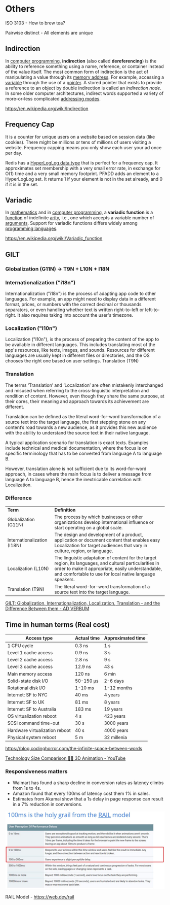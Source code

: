 # Others

ISO 3103 - How to brew tea?

Pairwise distinct - All elements are unique

## Indirection

In [computer programming](https://en.wikipedia.org/wiki/Computer_programming), **indirection** (also called **dereferencing**) is the ability to reference something using a name, reference, or container instead of the value itself. The most common form of indirection is the act of manipulating a value through its [memory address](https://en.wikipedia.org/wiki/Memory_address). For example, accessing a [variable](https://en.wikipedia.org/wiki/Variable_(programming)) through the use of a [pointer](https://en.wikipedia.org/wiki/Pointer_(computer_programming)). A stored pointer that exists to provide a reference to an object by double indirection is called an *indirection node*. In some older computer architectures, indirect words supported a variety of more-or-less complicated [addressing modes](https://en.wikipedia.org/wiki/Addressing_mode).

https://en.wikipedia.org/wiki/Indirection

## Frequency Cap

It is a counter for unique users on a website based on session data (like cookies). There might be millions or tens of millions of users visiting a website. Frequency capping means you only show each user your ad once per day.

Redis has a [HyperLogLog data type](https://redis.io/commands/pfcount) that is perfect for a frequency cap. It approximates set membership with a very small error rate, in exchange for O(1) time and a very small memory footprint. PFADD adds an element to a HyperLogLog set. It returns 1 if your element is not in the set already, and 0 if it is in the set.

## Variadic

In [mathematics](https://en.wikipedia.org/wiki/Mathematics) and in [computer programming](https://en.wikipedia.org/wiki/Computer_programming), a **variadic function** is a [function](https://en.wikipedia.org/wiki/Function_(programming)) of indefinite [arity](https://en.wikipedia.org/wiki/Arity), i.e., one which accepts a variable number of [arguments](https://en.wikipedia.org/wiki/Argument_(computer_science)). Support for variadic functions differs widely among [programming languages](https://en.wikipedia.org/wiki/Programming_language).

https://en.wikipedia.org/wiki/Variadic_function

## GILT

### Globalization (G11N) -> T9N + L10N + I18N

### Internationalization ("i18n")

Internationalization ("i18n") is the process of adapting app code to other languages. For example, an app might need to display data in a different format, prices, or numbers with the correct decimal or thousands separators, or even handling whether text is written right-to-left or left-to-right. It also requires taking into account the user's timezone.

### Localization ("l10n")

Localization ("l10n"), is the process of preparing the content of the app to be available in different languages. This includes translating most of the app's resources, like texts, images, and sounds. Resources for different languages are usually kept in different files or directories, and the OS chooses the right one based on user settings.
Translation (T9N)

### Translation

The terms ‘Translation’ and ‘Localization’ are often mistakenly interchanged and misused when referring to the cross-linguistic interpretation and rendition of content. However, even though they share the same purpose, at their cores, their meaning and approach towards its achievement are different.

Translation can be defined as the literal word-for-word transformation of a source text into the target language, the first stepping stone on any content’s road towards a new audience, as it provides this new audience with the ability to understand the source text in their native language.

A typical application scenario for translation is exact texts. Examples include technical and medical documentation, where the focus is on specific terminology that has to be converted from language A to language B.

However, translation alone is not sufficient due to its word-for-word approach, in cases where the main focus is to deliver a message from language A to language B, hence the inextricable correlation with Localization.

### Difference

|   |   |
|---|---|
|**Term**|**Definition**|
|Globalization (G11N)|The process by which businesses or other organizations develop international influence or start operating on a global scale.|
|Internationalization (I18N)|The design and development of a product, application or document content that enables easy Localization for target audiences that vary in culture, region, or language.|
|Localization (L10N)|The linguistic adaptation of content for the target region, its languages, and cultural particularities in order to make it appropriate, easily understandable, and comfortable to use for local native language speakers.|
|Translation (T9N)|The literal word-for-word transformation of a source text into the target language.|

[GILT: Globalization, Internationalization, Localization, Translation - and the Difference Between them - AD VERBUM](https://www.adverbum.com/en/blog/globalization-internationalization-localization-translation)

## Time in human terms (Real cost)

| **Access type**                | **Actual time** | **Approximated time** |
|--------------------------------|-----------------|-----------------------|
| 1 CPU cycle                    | 0.3 ns          | 1 s                   |
| Level 1 cache access           | 0.9 ns          | 3 s                   |
| Level 2 cache access           | 2.8 ns          | 9 s                   |
| Level 3 cache access           | 12.9 ns         | 43 s                  |
| Main memory access             | 120 ns          | 6 min                 |
| Solid-state disk I/O           | 50-150 μs       | 2-6 days              |
| Rotational disk I/O            | 1-10 ms         | 1-12 months           |
| Internet: SF to NYC            | 40 ms           | 4 years               |
| Internet: SF to UK             | 81 ms           | 8 years               |
| Internet: SF to Australia      | 183 ms          | 19 years              |
| OS virtualization reboot       | 4 s             | 423 years             |
| SCSI command time-out          | 30 s            | 3000 years            |
| Hardware virtualization reboot | 40 s            | 4000 years            |
| Physical system reboot         | 5 m             | 32 millenia           |

https://blog.codinghorror.com/the-infinite-space-between-words

[Technology Size Comparison 🤯🤯 3D Animation - YouTube](https://www.youtube.com/watch?v=gfOD-Qpl6eg)

### Responsiveness matters

- Walmart has found a sharp decline in conversion rates as latency climbs from 1s to 4s.
- Amazon found that every 100ms of latency cost them 1% in sales.
- Estimates from Akamai show that a 1s delay in page response can result in a 7% reduction in conversions.

![image](../../media/Others-image2-general.jpg)

RAIL Model - https://web.dev/rail
